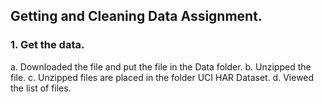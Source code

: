 ## Getting and Cleaning Data Assignment.
### 1. Get the data.
a. Downloaded the file and put the file in the Data folder.
b. Unzipped the file.
c. Unzipped files are placed in the folder UCI HAR Dataset. 
d. Viewed the list of files.
